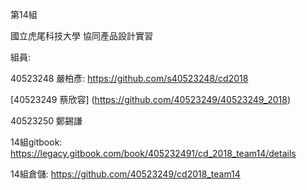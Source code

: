 第14組

國立虎尾科技大學 協同產品設計實習

組員:

40523248 嚴柏彥: https://github.com/s40523248/cd2018

[40523249 蔡欣容] (https://github.com/40523249/40523249_2018)

40523250 鄭錫謙

14組gitbook: https://legacy.gitbook.com/book/405232491/cd_2018_team14/details

14組倉儲: https://github.com/40523249/cd2018_team14
